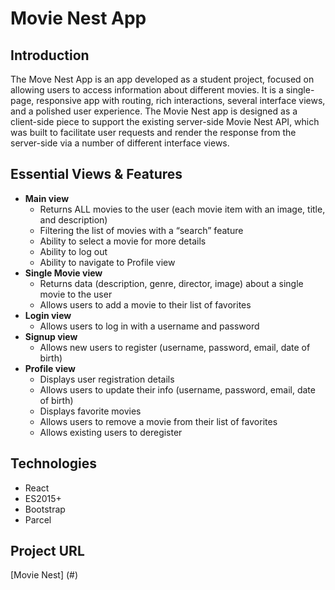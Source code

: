 # Movie Nest App

## Introduction

The Move Nest App is an app developed as a student project, focused on allowing users to access information about different movies. It is a single-page, responsive app with routing, rich interactions, several interface views, and a polished user experience. The Movie Nest app is designed as a client-side piece to support the existing server-side Movie Nest API, which was built to facilitate user requests and render the response from the server-side via a number of different interface views.

## Essential Views & Features

- **Main view**
  - Returns ALL movies to the user (each movie item with an image, title, and description)
  - Filtering the list of movies with a “search” feature
  - Ability to select a movie for more details
  - Ability to log out
  - Ability to navigate to Profile view
- **Single Movie view**
  - Returns data (description, genre, director, image) about a single movie to the user
  - Allows users to add a movie to their list of favorites
- **Login view**
  - Allows users to log in with a username and password
- **Signup view**
  - Allows new users to register (username, password, email, date of birth)
- **Profile view**
  - Displays user registration details
  - Allows users to update their info (username, password, email, date of birth)
  - Displays favorite movies
  - Allows users to remove a movie from their list of favorites
  - Allows existing users to deregister

## Technologies

- React
- ES2015+
- Bootstrap
- Parcel

## Project URL

[Movie Nest] (#)

